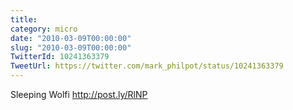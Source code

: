 ```yaml
---
title: 
category: micro
date: "2010-03-09T00:00:00"
slug: "2010-03-09T00:00:00"
TwitterId: 10241363379
TweetUrl: https://twitter.com/mark_philpot/status/10241363379
---
```


Sleeping Wolfi http://post.ly/RlNP
